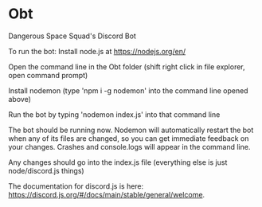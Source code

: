# Obt

Dangerous Space Squad's Discord Bot

To run the bot:
Install node.js at https://nodejs.org/en/

Open the command line in the Obt folder (shift right click in file explorer, open command prompt)

Install nodemon (type 'npm i -g nodemon' into the command line opened above)

Run the bot by typing 'nodemon index.js' into that command line

The bot should be running now. Nodemon will automatically restart the bot when any of its files are changed, so you can get immediate feedback on your changes. Crashes and console.logs will appear in the command line.

Any changes should go into the index.js file (everything else is just node/discord.js things)

The documentation for discord.js is here: https://discord.js.org/#/docs/main/stable/general/welcome.
